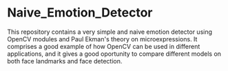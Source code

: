 # Naive_Emotion_Detector
This repository contains a very simple and naive emotion detector using OpenCV modules and Paul Ekman's theory on microexpressions.
It comprises a good example of how OpenCV can be used in different applications, and it gives a good oportunity to compare different models on both face landmarks and face detection.
